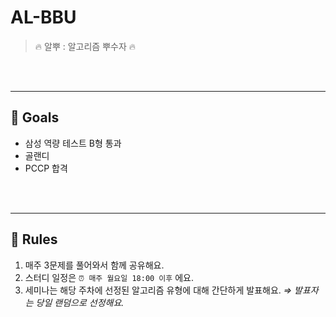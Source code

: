 # AL-BBU

> 🔥 알뿌 : 알고리즘 뿌수자 🔥

<br>
<br>

---

## 🎯 Goals

- 삼성 역량 테스트 B형 통과
- 골랜디
- PCCP 합격

<br>
<br>

---

## 📜 Rules

1. 매주 3문제를 풀어와서 함께 공유해요.
2. 스터디 일정은 `⏰ 매주 월요일 18:00 이후` 에요.
3. 세미나는 해당 주차에 선정된 알고리즘 유형에 대해 간단하게 발표해요.
   _⇒ 발표자는 당일 랜덤으로 선정해요._

<br>
<br>
